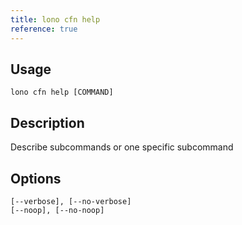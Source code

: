 ```yaml
---
title: lono cfn help
reference: true
---
```


## Usage

    lono cfn help [COMMAND]

## Description

Describe subcommands or one specific subcommand


## Options

```
[--verbose], [--no-verbose]  
[--noop], [--no-noop]        
```

